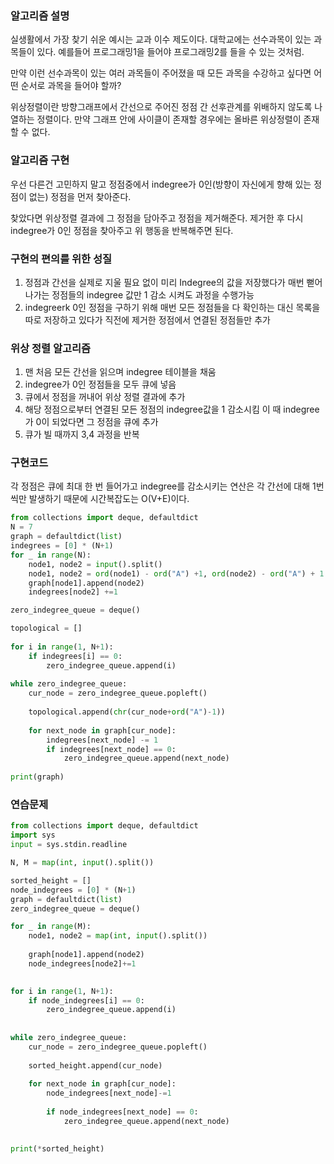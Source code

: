 ### 알고리즘 설명

실생활에서 가장 찾기 쉬운 예시는 교과 이수 제도이다. 대학교에는 선수과목이 있는 과목들이 있다. 예를들어 프로그래밍1을 들어야 프로그래밍2를 들을 수 있는 것처럼.

만약 이런 선수과목이 있는 여러 과목들이 주어졌을 때 모든 과목을 수강하고 싶다면 어떤 순서로 과목을 들어야 할까?

위상정렬이란 방향그래프에서 간선으로 주어진 정점 간 선후관계를 위배하지 않도록 나열하는 정렬이다. 만약 그래프 안에 사이클이 존재할 경우에는 올바른 위상정렬이 존재할 수 없다.

### 알고리즘 구현

우선 다른건 고민하지 말고 정점중에서 indegree가 0인(방향이 자신에게 향해 있는 정점이 없는) 정점을 먼저 찾아준다.

찾았다면 위상정렬 결과에 그 정점을 담아주고 정점을 제거해준다. 제거한 후 다시 indegree가 0인 정점을 찾아주고 위 행동을 반복해주면 된다.

### 구현의 편의를 위한 성질

1. 정점과 간선을 실제로 지울 필요 없이 미리 Indegree의 값을 저장했다가 매번 뻗어나가는 정점들의 indegree 값만 1 감소 시켜도 과정을 수행가능
2. indegreerk 0인 정점을 구하기 위해 매번 모든 정점들을 다 확인하는 대신 목록을 따로 저장하고 있다가 직전에 제거한 정점에서 연결된 정점들만 추가

### 위상 정렬 알고리즘

1. 맨 처음 모든 간선을 읽으며 indegree 테이블을 채움
2. indegree가 0인 정점들을 모두 큐에 넣음
3. 큐에서 정점을 꺼내어 위상 정렬 결과에 추가
4. 해당 정점으로부터 연결된 모든 정점의 indegree값을 1 감소시킴 이 때 indegree가 0이 되었다면 그 정점을 큐에 추가
5. 큐가 빌 때까지 3,4 과정을 반복

### 구현코드

각 정점은 큐에 최대 한 번 들어가고 indegree를 감소시키는 연산은 각 간선에 대해 1번씩만 발생하기 때문에 시간복잡도는 O(V+E)이다.

```python
from collections import deque, defaultdict
N = 7
graph = defaultdict(list)
indegrees = [0] * (N+1)
for _ in range(N):
    node1, node2 = input().split()
    node1, node2 = ord(node1) - ord("A") +1, ord(node2) - ord("A") + 1
    graph[node1].append(node2)
    indegrees[node2] +=1

zero_indegree_queue = deque()

topological = []
    
for i in range(1, N+1):
    if indegrees[i] == 0:
        zero_indegree_queue.append(i)
        
while zero_indegree_queue:
    cur_node = zero_indegree_queue.popleft()
    
    topological.append(chr(cur_node+ord("A")-1))
    
    for next_node in graph[cur_node]:
        indegrees[next_node] -= 1
        if indegrees[next_node] == 0:
            zero_indegree_queue.append(next_node)
            
print(graph)
```

### 연습문제

```python
from collections import deque, defaultdict
import sys
input = sys.stdin.readline

N, M = map(int, input().split())

sorted_height = []
node_indegrees = [0] * (N+1)
graph = defaultdict(list)
zero_indegree_queue = deque()

for _ in range(M):
    node1, node2 = map(int, input().split())
    
    graph[node1].append(node2)
    node_indegrees[node2]+=1
    

for i in range(1, N+1):
    if node_indegrees[i] == 0:
        zero_indegree_queue.append(i)
        
        
while zero_indegree_queue:
    cur_node = zero_indegree_queue.popleft()
    
    sorted_height.append(cur_node)
    
    for next_node in graph[cur_node]:
        node_indegrees[next_node]-=1
        
        if node_indegrees[next_node] == 0:
            zero_indegree_queue.append(next_node)
            

print(*sorted_height)
```